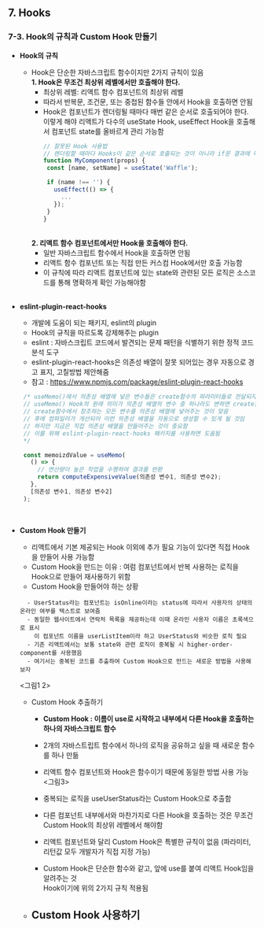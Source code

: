 ## 7. Hooks   
### 7-3. Hook의 규칙과 Custom Hook 만들기   

- **Hook의 규칙**   
  * Hook은 단순한 자바스크립트 함수이지만 2가지 규칙이 있음   
    **1. Hook은 무조건 최상위 레벨에서만 호출해야 한다.**   
       - 최상위 레벨: 리액트 함수 컴포넌트의 최상위 레벨   
       - 따라서 반복문, 조건문, 또는 중첩된 함수들 안에서 Hook을 호출하면 안됨   
       - Hook은 컴포넌트가 렌더링될 때마다 매번 같은 순서로 호출되어야 한다.   
         이렇게 해야 리액트가 다수의 useState Hook, useEffect Hook을 호출해서 컴포넌트 state를 올바르게 관리 가능함   
         ``` JavaScript
         // 잘못된 Hook 사용법
         // 렌더링할 때마다 Hooks이 같은 순서로 호출되는 것이 아니라 if문 결과에 따라 호출되는 Hooks이 달라지므로 
         function MyComponent(props) {
          const [name, setName] = useState('Waffle');

          if (name !== '') {
            useEffect(() => {
              ...
            });
          }
         }
         ```
         <br>
    **2. 리액트 함수 컴포넌트에서만 Hook을 호출해야 한다.**   
       - 일반 자바스크립트 함수에서 Hook을 호출하면 안됨   
       - 리액트 함수 컴포넌트 또는 직접 만든 커스컴 Hook에서만 호출 가능함   
       - 이 규칙에 따라 리액트 컴포넌트에 있는 state와 관련된 모든 로직은 소스코드를 통해 명확하게 확인 가능해야함   
       <br>

- **eslint-plugin-react-hooks**   
  * 개발에 도움이 되는 패키지, eslint의 plugin   
  * Hook의 규칙을 따르도록 강제해주는 plugin   
  * eslint : 자바스크립트 코드에서 발견되는 문제 패턴을 식별하기 위한 정적 코드 분석 도구   
  * eslint-plugin-react-hooks은 의존성 배열이 잘못 되어있는 경우 자동으로 경고 표지, 고칠방법 제안해줌   
  * 참고 : https://www.npmjs.com/package/eslint-plugin-react-hooks   
   ``` JavaScript
    /* useMemo()에서 의존성 배열에 넣은 변수들은 create함수의 파라미터들로 전달되지 않음
    // useMemo() Hook의 원래 의미가 의존성 배열의 변수 중 하나라도 변하면 create함수를 다시 호출하는 것이기 때문에
    // create함수에서 창조하는 모든 변수를 의존성 배열에 넣어주는 것이 맞음
    // 후에 컴파일러가 개선되어 이런 의존성 배열을 자동으로 생성할 수 있게 될 것임
    // 하지만 지금은 직접 의존성 배열을 만들어주는 것이 중요함 
    // 이를 위해 eslint-plugin-react-hooks 패키지를 사용하면 도움됨
    */
   
    const memoizdValue = useMemo(
      () => {
        // 연산량이 높은 작업을 수행하여 결과를 반환
        return computeExpensiveValue(의존성 변수1, 의존성 변수2);
      },
      [의존성 변수1, 의존성 변수2]
    );
    ```
    <br>

- **Custom Hook 만들기**  
  * 리액트에서 기본 제공되는 Hook 이외에 추가 필요 기능이 있다면 직접 Hook을 만들어 사용 가능함   
  * Custom Hook을 만드는 이유 : 여럼 컴포넌트에서 반복 사용하는 로직을 Hook으로 만들어 재사용하기 위함   
  * Custom Hook을 만들어야 하는 상황   
  ```
    - UserStatus라는 컴포넌트는 isOnline이라는 status에 따라서 사용자의 상태의 온라인 여부를 텍스트로 보여줌   
    - 동일한 웹사이트에서 연락처 목록을 제공하는데 이때 온라인 사용자 이름은 초록색으로 표시   
      이 컴포넌트 이름을 userListItem이라 하고 UserStatus와 비슷한 로직 필요   
    - 기존 리액트에서는 보통 state와 관련 로직이 중복될 시 higher-order-component를 사용했음   
    - 여기서는 중복된 코드를 추출하여 Custom Hook으로 만드는 새로운 방법을 사용해보자
  ```
    <그림1 2>
  <br>

  * Custom Hook 추출하기   
    - **Custom Hook : 이름이 use로 시작하고 내부에서 다른 Hook을 호출하는 하나의 자바스크립트 함수**   
    - 2개의 자바스트립트 함수에서 하나의 로직을 공유하고 싶을 때 새로운 함수를 하나 만듦   
    - 리액트 함수 컴포넌트와 Hook은 함수이기 때문에 동일한 방법 사용 가능   
    <그림3>

    - 중복되는 로직을 useUserStatus라는 Custom Hook으로 추출함   
    - 다른 컴포넌트 내부에서와 마찬가지로 다른 Hook을 호출하는 것은 무조건 Custom Hook의 최상위 레벨에서 해야함   
    - 리액트 컴포넌트와 달리 Custom Hook은 특별한 규칙이 없음 (파라미터, 리턴값 모두 개발자가 직접 지정 가능)   
    - Custom Hook은 단순한 함수와 같고, 앞에 use를 붙여 리액트 Hook임을 알려주는 것   
      Hook이기에 위의 2가지 규칙 적용됨   

  * Custom Hook 사용하기   
    - 